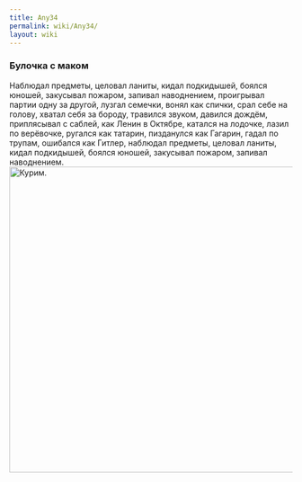 ```yaml
---
title: Any34
permalink: wiki/Any34/
layout: wiki
---
```


### **Булочка с маком**

Наблюдал предметы, целовал ланиты, кидал подкидышей, боялся юношей,
закусывал пожаром, запивал наводнением, проигрывал партии одну за
другой, лузгал семечки, вонял как спички, срал себе на голову, хватал
себя за бороду, травился звуком, давился дождём, приплясывал с саблей,
как Ленин в Октябре, катался на лодочке, лазил по верёвочке, ругался как
татарин, пизданулся как Гагарин, гадал по трупам, ошибался как Гитлер,
наблюдал предметы, целовал ланиты, кидал подкидышей, боялся юношей,
закусывал пожаром, запивал наводнением.
<img src="Майнкрафт.png" title="fig:Курим." width="544" height="544" alt="Курим." />
